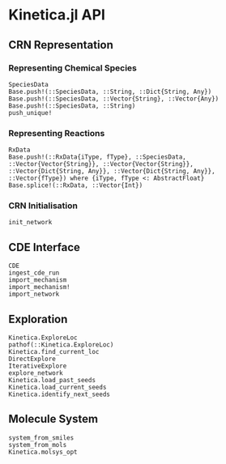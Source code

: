 # Kinetica.jl API

## CRN Representation

### Representing Chemical Species

```@docs
SpeciesData
Base.push!(::SpeciesData, ::String, ::Dict{String, Any})
Base.push!(::SpeciesData, ::Vector{String}, ::Vector{Any})
Base.push!(::SpeciesData, ::String)
push_unique!
```

### Representing Reactions

```@docs
RxData
Base.push!(::RxData{iType, fType}, ::SpeciesData, ::Vector{Vector{String}}, ::Vector{Vector{String}}, ::Vector{Dict{String, Any}}, ::Vector{Dict{String, Any}}, ::Vector{fType}) where {iType, fType <: AbstractFloat}
Base.splice!(::RxData, ::Vector{Int})
```

### CRN Initialisation

```@docs
init_network
```

## CDE Interface

```@docs
CDE
ingest_cde_run
import_mechanism
import_mechanism!
import_network
```

## Exploration

```@docs
Kinetica.ExploreLoc
pathof(::Kinetica.ExploreLoc)
Kinetica.find_current_loc
DirectExplore
IterativeExplore
explore_network
Kinetica.load_past_seeds
Kinetica.load_current_seeds
Kinetica.identify_next_seeds
```

## Molecule System

```@docs
system_from_smiles
system_from_mols
Kinetica.molsys_opt
```
